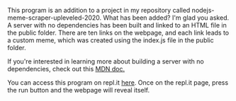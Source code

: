 This program is an addition to a project in my repository called nodejs-meme-scraper-upleveled-2020.
What has been added? I'm glad you asked. A server with no dependencies has been built and linked to an
HTML file in the public folder. There are ten links on the webpage, and each link leads to a custom
meme, which was created using the index.js file in the public folder.

If you're interested in learning more about building a server with no dependencies, check out
this [MDN doc.](https://developer.mozilla.org/en-US/docs/Learn/Server-side/Node_server_without_framework)

You can access this program on repl.it [here](https://repl.it/@JamesSheppard1/nodejsweb-server-with-meme-scraper#README.md).
Once on the repl.it page, press the run button and the webpage will reveal itself.
